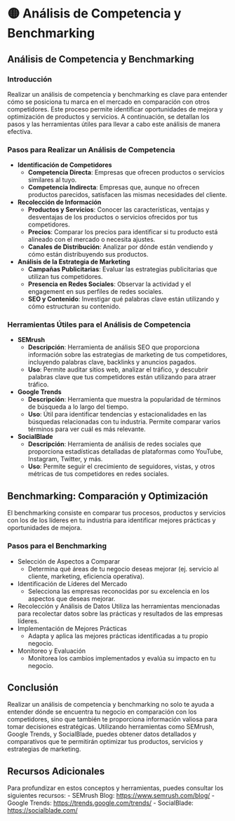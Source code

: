 # 🟡 Análisis de Competencia y Benchmarking

## Análisis de Competencia y Benchmarking
### Introducción
Realizar un análisis de competencia y benchmarking es clave para entender cómo se posiciona tu marca en el mercado en comparación con otros competidores. Este proceso permite identificar oportunidades de mejora y optimización de productos y servicios. A continuación, se detallan los pasos y las herramientas útiles para llevar a cabo este análisis de manera efectiva.

### Pasos para Realizar un Análisis de Competencia
- **Identificación de Competidores**
    - **Competencia Directa**: Empresas que ofrecen productos o servicios similares al tuyo.
    - **Competencia Indirecta**: Empresas que, aunque no ofrecen productos parecidos, satisfacen las mismas necesidades del cliente.
- **Recolección de Información**
    - **Productos y Servicios**: Conocer las características, ventajas y desventajas de los productos o servicios ofrecidos por tus competidores.
    - **Precios**: Comparar los precios para identificar si tu producto está alineado con el mercado o necesita ajustes.
    - **Canales de Distribución**: Analizar por dónde están vendiendo y cómo están distribuyendo sus productos.
- **Análisis de la Estrategia de Marketing**
    - **Campañas Publicitarias**: Evaluar las estrategias publicitarias que utilizan tus competidores.
    - **Presencia en Redes Sociales**: Observar la actividad y el engagement en sus perfiles de redes sociales.
    - **SEO y Contenido**: Investigar qué palabras clave están utilizando y cómo estructuran su contenido.

### Herramientas Útiles para el Análisis de Competencia
- **SEMrush**
    - **Descripción**: Herramienta de análisis SEO que proporciona información sobre las estrategias de marketing de tus competidores, incluyendo palabras clave, backlinks y anuncios pagados.
    - **Uso**: Permite auditar sitios web, analizar el tráfico, y descubrir palabras clave que tus competidores están utilizando para atraer tráfico.
- **Google Trends**
    - **Descripción**: Herramienta que muestra la popularidad de términos de búsqueda a lo largo del tiempo.
    - **Uso**: Útil para identificar tendencias y estacionalidades en las búsquedas relacionadas con tu industria. Permite comparar varios términos para ver cuál es más relevante.
- **SocialBlade**
    - **Descripción**: Herramienta de análisis de redes sociales que proporciona estadísticas detalladas de plataformas como YouTube, Instagram, Twitter, y más.
    - **Uso**: Permite seguir el crecimiento de seguidores, vistas, y otros métricas de tus competidores en redes sociales.

## Benchmarking: Comparación y Optimización
El benchmarking consiste en comparar tus procesos, productos y servicios con los de los líderes en tu industria para identificar mejores prácticas y oportunidades de mejora.

### Pasos para el Benchmarking
- Selección de Aspectos a Comparar
    - Determina qué áreas de tu negocio deseas mejorar (ej. servicio al cliente, marketing, eficiencia operativa).
- Identificación de Líderes del Mercado
    - Selecciona las empresas reconocidas por su excelencia en los aspectos que deseas mejorar.
- Recolección y Análisis de Datos
     Utiliza las herramientas mencionadas para recolectar datos sobre las prácticas y resultados de las empresas líderes.
- Implementación de Mejores Prácticas
    - Adapta y aplica las mejores prácticas identificadas a tu propio negocio.
- Monitoreo y Evaluación
    - Monitorea los cambios implementados y evalúa su impacto en tu negocio.

## Conclusión
Realizar un análisis de competencia y benchmarking no solo te ayuda a entender dónde se encuentra tu negocio en comparación con los competidores, sino que también te proporciona información valiosa para tomar decisiones estratégicas. Utilizando herramientas como SEMrush, Google Trends, y SocialBlade, puedes obtener datos detallados y comparativos que te permitirán optimizar tus productos, servicios y estrategias de marketing.

## Recursos Adicionales
Para profundizar en estos conceptos y herramientas, puedes consultar los siguientes recursos:
    - SEMrush Blog: https://www.semrush.com/blog/
    - Google Trends: https://trends.google.com/trends/
    - SocialBlade: https://socialblade.com/